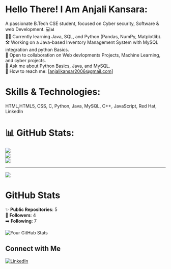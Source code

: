 # Hello There! I Am Anjali Kansara:
A passionate B.Tech CSE student, focused on Cyber security, Software & web Development. 💻📊<br/>
🧑‍💻 Currently learning Java, SQL, and Python (Pandas, NumPy, Matplotlib).<br/>
🛠️ Working on a Java-based Inventory Management System with MySQL integration and python Basics.<br/>
🤝 Open to collaboration on Web devlopments Projects, Machine Learning, and cyber projects.<br/>
💬 Ask me about Python Basics, Java, and MySQL.<br/>
📧 How to reach me: [anjalikansar2006@gmail.com]

# Skills & Technologies:
HTML,HTML5, CSS, C, Python, Java, MySQL, C++, JavaScript, Red Hat, LinkedIn

# 📊 GitHub Stats:
![](https://github-readme-stats.vercel.app/api?username=Anjali&theme=dark&hide_border=false&include_all_commits=true&count_private=false)<br/>
![](https://github-readme-streak-stats.herokuapp.com/?user=Anjali&theme=dark&hide_border=false)<br/>
![](https://github-readme-stats.vercel.app/api/top-langs/?username=Anjali&theme=dark&hide_border=false&include_all_commits=true&count_private=false&layout=compact)

---
[![](https://visitcount.itsvg.in/api?id=Anjali&icon=0&color=11)](https://visitcount.itsvg.in)

<!-- Proudly created with GPRM ( https://gprm.itsvg.in ) -->
# GitHub Stats

✨ **Public Repositories**: 5  
👥 **Followers**: 4  
➡️ **Following**: 7

![Your GitHub Stats](https://github-readme-stats.vercel.app/api?username=your-username&show_icons=true&theme=radical)

## Connect with Me

[![LinkedIn](https://img.shields.io/badge/LinkedIn-blue?logo=linkedin&style=for-the-badge)](https://www.linkedin.com/in/your-linkedin-id/)

